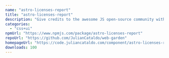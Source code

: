 ```yaml
---
name: "astro-licenses-report"
title: "astro-licenses-report"
description: "Give credits to the awesome JS open-source community with this component. It will generate a table with important informations about packages used by your project."
categories:
  - "css+ui"
npmUrl: "https://www.npmjs.com/package/astro-licenses-report"
repoUrl: "https://github.com/JulianCataldo/web-garden"
homepageUrl: "https://code.juliancataldo.com/component/astro-licenses-report"
downloads: 100
---
```


